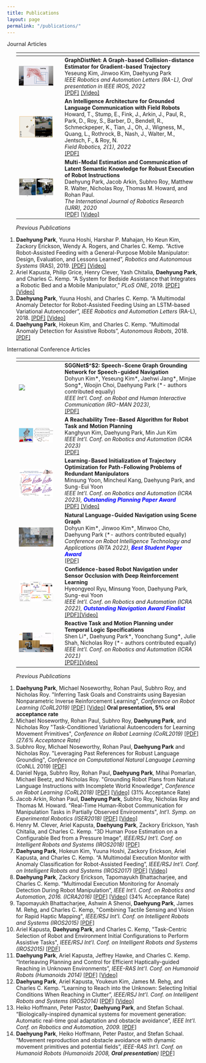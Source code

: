 ```yaml
---
title: Publications
layout: page
permalink: "/publications/"
---
```


<!--
If you want to change the style of the table, please look at the publication tag in _sass/_layout.scss.
-->

<!---------------- Publications --------------------->


<!------------------- Journal Articles --------------------->
<div class="publication">
<div class="pub-title"> Journal Articles </div>




<ol> 
<table>
<colgroup>
<col width="25%" />
<col width="75%" />
</colgroup>
<thead>
<tr>
<th colspan="2"></th>
</tr>
</thead>
<tbody>
<tr>
<td>
    <a href="/assets/research/2022_RAL_Graphdistnet.gif" data-lightbox="" >
      <img style="width: 85%" src="/assets/research/2022_RAL_Graphdistnet.gif">
      </a>
</td>
<td>
    <b>GraphDistNet: A Graph-based Collision-distance Estimator for Gradient-based Trajectory</b><br>
    Yeseung Kim, Jinwoo Kim, Daehyung Park<br>
    <i>IEEE Robotics and Automation Letters (RA-L), Oral presentation in IEEE IROS, 2022</i> <br>
    <!-- A graph neural networks (GNN) based collision distance estimator comprised of the message passing and attention mechanism for trajectory optimization. Our method shows high accuracy in complex scenes by using geometric features and calculates massive data fast by the parallelism of GPU.<br> -->
    <a href="https://drive.google.com/file/d/1JaM-k-oghrX0e7-N_Gru2O_wY-8CoRfr/view?usp=sharing" target="_blank">[PDF]</a> <a href="https://youtu.be/QIBt6AR9KmI" target="_blank">[Video]</a>
</td>
</tr>
<tr>
<td>
    <a href="/assets/research/2022_FR_IAGLC.png" data-lightbox="" >
      <img style="width: 85%" src="/assets/research/2022_FR_IAGLC.png">
      </a>
</td>
<td>
    <b>An Intelligence Architecture for Grounded Language Communication with Field Robots</b><br>
    Howard, T., Stump, E., Fink, J., Arkin, J., Paul, R., Park, D., Roy, S., Barber, D., Bendell, R., Schmeckpeper, K., Tian, J., Oh, J., Wigness, M., Quang, L., Rothrock, B., Nash, J., Walter, M., Jentsch, F., & Roy, N.<br>
    <i>Field Robotics, 2(1), 2022</i> <br>
    <a href=" http://fieldrobotics.net/Field_Robotics/Volume_2_files/Vol2_17.pdf" target="_blank">[PDF]</a><br>
</td>
</tr>
<tr>
<td>
    <a href="/assets/research/2020_IJRR_MM.jpeg" data-lightbox="" >
      <img style="width: 85%" src="/assets/research/2020_IJRR_MM.jpeg">
      </a>
</td>
<td>
    <b>Multi-Modal Estimation and Communication of Latent Semantic Knowledge for Robust Execution of Robot Instructions</b><br>
    Daehyung Park, Jacob Arkin, Subhro Roy, Matthew R. Walter, Nicholas Roy, Thomas M. Howard, and Rohan Paul.<br>
    <i>The International Journal of Robotics Research (IJRR), 2020</i> <br>
    <a href="https://journals.sagepub.com/eprint/PSW4Z5AXF4AYTSXRN7AI/full" target="_blank">[PDF]</a> <a href="https://www.youtube.com/watch?v=BfCeYsTvaOw&amp;feature=youtu.be" target="_blank">[Video]</a><br>
</td>
</tr>
</tbody>
</table>

<i>Previous Publications</i>

<div class="pub-item"><li>
<b>Daehyung Park</b>, Yuuna Hoshi, Harshar P. Mahajan, Ho Keun Kim, Zackory Erickson, Wendy A. Rogers, and Charles C. Kemp. “Active Robot-Assisted Feeding with a General-Purpose Mobile Manipulator: Design, Evaluation, and Lessons Learned”, <i>Robotics and Autonomous Systems</i> (RAS), 2019. <a href="https://www.sciencedirect.com/science/article/abs/pii/S0921889018307061" target="_blank">[PDF]</a> <a href="https://www.youtube.com/watch?v=I5gqtk6Cln8" target="_blank">[Video]</a>
</li></div>

<div class="pub-item"><li>
Ariel Kapusta, Philip Grice, Henry Clever, Yash Chitalia, <b>Daehyung Park</b>, and Charles C. Kemp. “A System for Bedside Assistance that Integrates a Robotic Bed and a Mobile Manipulator,” <i>PLoS ONE</i>, 2019. <a href="https://journals.plos.org/plosone/article?id=10.1371/journal.pone.0221854" target="_blank">[PDF]</a> <a href="https://ndownloader.figshare.com/files/18019598" target="_blank">[Video]</a>
</li></div>

<div class="pub-item"><li>
<b>Daehyung Park</b>, Yuuna Hoshi, and Charles C. Kemp. “A Multimodal Anomaly Detector for Robot-Assisted Feeding Using an LSTM-based Variational Autoencoder”, <i>IEEE Robotics and Automation Letters</i> (RA-L), 2018. <a href="http://ieeexplore.ieee.org/document/8279425/" target="_blank">[PDF]</a> <a href="https://youtu.be/ZMAGEQx5Uy8" target="_blank">[Video]</a>
</li></div>

<div class="pub-item"><li>
<b> Daehyung Park</b>, Hokeun Kim, and Charles C. Kemp. “Multimodal Anomaly Detection for Assistive Robots”, <i>Autonomous Robots</i>, 2018. <a href="https://link.springer.com/article/10.1007/s10514-018-9733-6" target="_blank">[PDF]</a>
</li></div>

</ol>

</div>

<!-- <p align="left" style="text-align:left"><span style="font-family:times new roman,serif"><font size="3"><i><br />
</i></font></span></p>
<p align="left" style="text-align:left"><a href="https://youtu.be/gLcPZQnDmkk" target="_blank"></a></p> -->


<!------------------- International Conference Articles --------------------->
<div class="publication">
<div class="pub-title"> International Conference Articles </div>



<ol>
<table>
<colgroup>
<col width="25%" />
<col width="75%" />
</colgroup>
<thead>
<tr>
<th colspan="2"></th>
</tr>
</thead>
<tbody>
<tr>
<td>
    <a href="/assets/research/2023_roman_demo.gif" data-lightbox="" >
      <img style="width: 85%" src="/assets/research/2023_roman_demo.gif">
      </a>
</td>
<td>
    <b>SGGNet$^$2: Speech-Scene Graph Grounding Network for Speech-guided Navigation</b><br>
    Dohyun Kim*, Yeseung Kim*, Jaehwi Jang*, Minjae Song*, Woojin Choi, Daehyung Park (*- authors contributed equally)<br>
    <i>IEEE Int'l. Conf. on Robot and Human Interactive Communication (RO-MAN 2023), </i><br>
    <a href="https://drive.google.com/file/d/1LMA34XNXyEpW6uJBIgyIq8xkbeJQ4onr/view?usp=share_link" target="_blank">[PDF]</a>
</td>
</tr>
<tr>
<td>
    <a href="/assets/research/2023_ICRA_MMMP.JPG" data-lightbox="" >
      <img style="width: 85%" src="/assets/research/2023_ICRA_MMMP.JPG">
      </a>
</td>
<td>
    <b>A Reachability Tree-Based Algorithm for Robot Task and Motion Planning</b><br>
    Kanghyun Kim, Daehyung Park, Min Jun Kim<br>
    <i>IEEE Int'l. Conf. on Robotics and Automation (ICRA 2023)</i><br>
    <a href="https://arxiv.org/abs/2303.03825" target="_blank">[PDF]</a>
    <br>
</td>
</tr>
<tr>
<td>
    <a href="/assets/research/2023_ICRA_RLITG.png" data-lightbox="" >
      <img style="width: 85%" src="/assets/research/2023_ICRA_RLITG.png">
      </a>
</td>
<td>
    <b>Learning-Based Initialization of Trajectory Optimization for Path-Following Problems of Redundant Manipulators</b><br>
    Minsung Yoon, Mincheul Kang, Daehyung Park, and Sung-Eui Yoon<br>
    <i>IEEE Int'l. Conf. on Robotics and Automation (ICRA 2023), <b style="color:blue;">Outstanding Planning Paper Award</b></i><br>
    <a href="http://sgvr.kaist.ac.kr/~msyoon/papers/ICRA23_RLITG/ICRA23_RLITG_vCR.pdf" target="_blank">[PDF]</a>
    <a href="http://sgvr.kaist.ac.kr/~msyoon/papers/ICRA23_RLITG/video_6m.mp4?mute=1" target="_blank">[Video]</a>
    <br>
</td>
</tr>
<tr>
<td>
    <a href="/assets/research/2022_RiTA_Navigation.gif" data-lightbox="" >
      <img style="width: 85%" src="/assets/research/2022_RiTA_Navigation.gif">
      </a>
</td>
<td>
    <b>Natural Language-Guided Navigation using Scene Graph</b><br>
    Dohyun Kim*, Jinwoo Kim*, Minwoo Cho, Daehyung Park (*- authors contributed equally)<br>
    <i>Conference on Robot Intelligence Technology and Applications (RiTA 2022), <b style="color:blue;">Best Student Paper Award</b></i><br>
    <!-- A natural language-guided robotic navigation framework that can effectively ground natural-language commands in large space. Our framework consists of three modules: a scene-graph generator, a grounding network, and a semantic navigation sys-tem. The scene-graph generator incrementally stores the semantic information of object instances, properties, and relationships. Then, the proposed scene graph-based grounding network (SGGNet) predicts the desired goal robustly by associating instances in a scene graph with a user command.<br> -->
    <a href="https://drive.google.com/file/d/1VNGmirCewK2aaGJvAtiUq8iXOzGnGNeY/view?usp=share_link" target="_blank">[PDF]</a> <br>
</td>
</tr>
<tr>
<td>
    <a href="/assets/research/confidence-based_navigation.png" data-lightbox="" >
      <img style="width: 85%" src="/assets/research/confidence-based_navigation.png">
      </a>
</td>
<td>
    <b>Confidence-based Robot Navigation under Sensor Occlusion with Deep Reinforcement Learning</b><br>
    Hyeongyeol Ryu, Minsung Yoon, Daehyung Park, Sung-eui Yoon<br>
    <i>IEEE Int'l. Conf. on Robotics and Automation (ICRA 2022), <b style="color:blue;">Outstanding Navigation Award Finalist</b></i><br>
    <!-- A confidence-based navigation method that encourages the robot to explore the uncertain region around the robot maximizing its local confidence. To effectively extract features from the variable size of sensor occlusions, we adopt a point-cloud based representation network. Our method returns a resilient navigation policy via deep reinforcement learning, autonomously avoiding collisions under sensor occlusions while reaching a goal.<br> -->
    <a href="http://sglab.kaist.ac.kr/CBN-DRL/paper.pdf" target="_blank">[PDF]</a><a href="http://sglab.kaist.ac.kr/CBN-DRL/" target="_blank">[Video]</a> <br>
</td>
</tr>
<tr>
<td>
    <a href="/assets/research/2021_RAL_LTL_BT.gif" data-lightbox="" >
      <img style="width: 85%" src="/assets/research/2021_RAL_LTL_BT.gif">
      </a>
</td>
<td>
    <b>Reactive Task and Motion Planning under Temporal Logic Specifications</b><br>
    Shen Li*, Daehyung Park*, Yoonchang Sung*, Julie Shah, Nicholas Roy  (*- authors contributed equally)<br>
    <i>IEEE Int'l. Conf. on Robotics and Automation (ICRA 2021)</i><br>
    <!-- A task-and-motion planning (TAMP) algorithm robust against a human operator’s cooperative or adversarial interventions.  We introduce a dynamically reconfigurable planning methodology with behavior tree-based control strategies toward reactive TAMP, which takes the advantage of previous plans and incremental graph search during temporal logic-based reactive synthesis. Our algorithm also shows efficient recovery functionalities that minimize the number of replanning steps.<br> -->
    <a href="https://drive.google.com/file/d/1cxN0KfKHJLfFXi0iLjhNREyjkqn46viG/view?usp=sharing" target="_blank">[PDF]</a><a href="https://www.youtube.com/watch?v=lPpMVfBzZH0&t=4s" target="_blank">[Video]</a> <br>
</td>
</tr>
</tbody>
</table>

<i>Previous Publications</i>

<div class="pub-item"><li>
<b>Daehyung Park</b>, Michael Noseworthy, Rohan Paul, Subhro Roy, and Nicholas Roy. "Inferring Task Goals and Constraints using Bayesian Nonparametric Inverse Reinforcement Learning", <i>Conference on Robot Learning (CoRL2019) </i> <a href="https://drive.google.com/open?id=1bswpgVJDXp_9vh55_Gz1cAbylhhjQqhS" target="_blank">[PDF]</a> <a href="https://youtu.be/HgaqH4PWcTI" target="_blank">[Video]</a> <b>Oral presentation, 5% oral acceptance rate</b>
</li></div>

<div class="pub-item"><li>
Michael Noseworthy, Rohan Paul, Subhro Roy, <b>Daehyung Park</b>, and Nicholas Roy "Task-Conditioned Variational Autoencoders for Learning Movement Primitives", <i>Conference on Robot Learning (CoRL2019) </i> <a href="https://drive.google.com/open?id=1HckF-IYaj3zbe2CTSL30VKuHluAtsBBl" target="_blank">[PDF]</a> <i>(27.6% Acceptance Rate)</i>
</li></div>

<div class="pub-item"><li>
Subhro Roy, Michael Noseworthy, Rohan Paul, <b>Daehyung Park</b> and Nicholas Roy. "Leveraging Past References for Robust Language Grounding", <i>Conference on Computational Natural Language Learning</i> (CoNLL 2019) <a href="https://www.aclweb.org/anthology/K19-1040/" target="_blank">[PDF]</a>
</li></div>

<div class="pub-item"><li>
Daniel Nyga, Subhro Roy, Rohan Paul, <b>Daehyung Park</b>, Mihai Pomarlan, Michael Beetz, and Nicholas Roy. "Grounding Robot Plans from Natural Language Instructions with Incomplete World Knowledge", <i>Conference on Robot Learning (CoRL2018)</i> <a href="http://proceedings.mlr.press/v87/nyga18a/nyga18a.pdf" target="_blank">[PDF]</a> <a href="https://youtu.be/uWv-l7XMoB8" target="_blank">[Video]</a> (31% Acceptance Rate)
</li></div>

<div class="pub-item"><li>
Jacob Arkin, Rohan Paul, <b>Daehyung Park</b>, Subhro Roy, Nicholas Roy and Thomas M. Howard. "Real-Time Human-Robot Communication for Manipulation Tasks in Partially Observed Environments", <i>Int'l. Symp. on Experimental Robotics (ISER2018)</i> <a href="https://link.springer.com/chapter/10.1007/978-3-030-33950-0_39" target="_blank">[PDF]</a> <a href="https://youtu.be/JTVJkJavU6g" target="_blank">[Video]</a>
</li></div>

<div class="pub-item"><li>
Henry M. Clever, Ariel Kapusta, <b>Daehyung Park</b>, Zackory Erickson, Yash Chitalia, and Charles C. Kemp. “3D Human Pose Estimation on a Configurable Bed from a Pressure Image”, <i>IEEE/RSJ Int'l. Conf. on Intelligent Robots and Systems (IROS2018)</i> <a href="https://arxiv.org/abs/1804.07873" target="_blank">[PDF]</a>
</li></div>

<div class="pub-item"><li>
<b>Daehyung Park</b>, Hokeun Kim, Yuuna Hoshi, Zackory Erickson, Ariel Kapusta, and Charles C. Kemp. “A Multimodal Execution Monitor with Anomaly Classification for Robot-Assisted Feeding”, <i>IEEE/RSJ Int'l. Conf. on Intelligent Robots and Systems (IROS2017)</i> <a href="https://ieeexplore.ieee.org/abstract/document/8206437" target="_blank">[PDF]</a> <a href="https://youtu.be/KQlVSz3URnA" target="_blank">[Video]</a>
</li></div>

<div class="pub-item"><li>
<b> Daehyung Park</b>, Zackory Erickson, Tapomayukh Bhattacharjee, and Charles C. Kemp. “Multimodal Execution Monitoring for Anomaly Detection During Robot Manipulation”, <i>IEEE Int'l. Conf. on Robotics and Automation, 2016. (ICRA2016)</i> <a href="https://ieeexplore.ieee.org/document/7487160" target="_blank">[PDF]</a> <a href="https://youtu.be/gLcPZQnDmkk" target="_blank">[Video]</a> (34% Acceptance Rate)
</li></div>

<div class="pub-item"><li>
Tapomayukh Bhattacharjee, Ashwin A Shenoi, <b>Daehyung Park</b>, James M. Rehg, and Charles C. Kemp, "Combining Tactile Sensing and Vision for Rapid Haptic Mapping", <i>IEEE/RSJ Int'l. Conf. on Intelligent Robots and Systems (IROS2015)</i> <a href="https://ieeexplore.ieee.org/document/7353522" target="_blank">[PDF]</a>
</li></div>

<div class="pub-item"><li>
Ariel Kapusta, <b>Daehyung Park</b>, and Charles C. Kemp, "Task-Centric Selection of Robot and Environment Initial Configurations to Perform Assistive Tasks", <i>IEEE/RSJ Int'l. Conf. on Intelligent Robots and Systems (IROS2015)</i> <a href="https://ieeexplore.ieee.org/document/7353563" target="_blank">[PDF]</a>
</li></div>

<div class="pub-item"><li>
<b>Daehyung Park</b>, Ariel Kapusta, Jeffrey Hawke, and Charles C. Kemp. “Interleaving Planning and Control for Efficient Haptically-guided Reaching in Unknown Environments”, <i>IEEE-RAS Int'l. Conf. on Humanoid Robots (Humanoids 2014)</i> <a href="https://ieeexplore.ieee.org/document/7041456" target="_blank">[PDF]</a> <a href="https://youtu.be/WHHv3womkYs" target="_blank">[Video]</a>
</li></div>

<div class="pub-item"><li>
<b>Daehyung Park</b>, Ariel Kapusta, Youkeun Kim, James M. Rehg, and Charles C. Kemp. “Learning to Reach into the Unknown: Selecting Initial Conditions When Reaching in Clutter”, <i>IEEE/RSJ Int'l. Conf. on Intelligent Robots and Systems (IROS2014)</i> <a href="https://ieeexplore.ieee.org/document/6942625" target="_blank">[PDF]</a> <a href="https://youtu.be/Gjy-MDEbZUU" target="_blank">[Video]</a>
</li></div>

<div class="pub-item"><li>
Heiko Hoffmann, Peter Pastor, <b>Daehyung Park</b>, and Stefan Schaal. “Biologically-inspired dynamical systems for movement generation: Automatic real-time goal adaptation and obstacle avoidance”, <i>IEEE Int'l. Conf. on Robotics and Automation, 2009. </i> <a href="https://ieeexplore.ieee.org/document/5152423">[PDF]</a>
</li></div>

<div class="pub-item"><li>
<b> Daehyung Park</b>, Heiko Hoffmann, Peter Pastor, and Stefan Schaal. “Movement reproduction and obstacle avoidance with dynamic movement primitives and potential fields”, <i>IEEE-RAS Int'l. Conf. on Humanoid Robots (Humanoids 2008, <b>Oral presentation</b>)</i> <a href="https://ieeexplore.ieee.org/document/4755937">[PDF]</a>
</li></div>

</ol>

</div>


<!------------------- Workshop papers, Abstracts, and Posters --------------------->
<!-- 
<div class="publication">
<div class="pub-title"> Workshop papers, Abstracts, and Posters </div>

<ol>

<div class="pub-item"><li>
<b>Daehyung Park</b>, Michael Noseworthy, Rohan Paul, Subhro Roy, and Nicholas Roy, "Joint Goal and Constraint Inference using Bayesian Nonparametric Inverse Reinforcement Learning," <i>The 4th Multidisciplinary Conf. on Reinforcement Learning and Decision Making</i>, 2019
</li></div>

<div class="pub-item"><li>
<b>Daehyung Park</b>, Yuuna Hoshi, Harshal P. Mahajan, Wendy Rogers, and Charles C. Kemp, "Active Feeding System using a General-purpose Manipulator," <i>Int'l. Symp. on Medical Robotics (ISMR)</i>, 2018 <a href="https://arxiv.org/abs/1904.03568#:~:text=The%20meal%2Dassistance%20system%20uses,head%20movement%20by%20the%20user." target="_blank">[PDF]</a>
</li></div>

<div class="pub-item"><li>
<b>Daehyung Park</b> and Charles C. Kemp, "Multimodal Execution Monitoring for Robot-Assisted Feeding,"<i>TechSAge State of the Science Conference</i>, 2017
</li></div>

<div class="pub-item"><li>
Ariel Kapusta, Yash Chitalia, <b>Daehyung Park</b>, and Charles C. Kemp. "Collaboration Between a Robotic Bed and a Mobile Manipulator May Improve Physical Assistance for People with Disabilities," <i>IEEE ROMAN workshop on </i><i><a href="http://www.cogrobotics.unina.it">Behavior, Adaptation and Learning for Assistive Robotics"</a> (BAILAR)</i>, 2016 <a href="http://pwp.gatech.edu/hrl/wp-content/uploads/sites/231/2016/07/collaboration-robotic-bed.pdf">[PDF]</a>
</li></div>

<div class="pub-item"><li>
<b>Daehyung Park</b>, Youkeun Kim, Zackory Erickson, and Charles C. Kemp. “Towards Assistive Feeding with a General-Purpose Mobile Manipulator”, <i>ICRA workshop on</i> <i>Human-Robot Interfaces for Enhanced Physical Interactions</i>, 2016 <a href="https://arxiv.org/abs/1605.07996" target="_blank">[PDF]</a>
</li></div>

<div class="pub-item"><li>
T. Bhattacharjee*, P. M. Grice*, A. Kapusta*, M. D. Killpack*, <b>D. Park</b>*, and C. C. Kemp. “A Robotic System for Reaching in Dense Clutter that Integrates Model Predictive Control, Learning, Haptic Mapping, and Planning”, <i>IROS workshop on Robots In Clutter</i>, 2014 (*- <b>authors contributed equally</b>) <a href="https://smartech.gatech.edu/handle/1853/53336" target="_blank">[PDF]</a> <a href="https://youtu.be/NhZBGYrMRPw" target="_blank">[Video]</a>
</li></div>

<div class="pub-item"><li>
<b>Daehyung Park</b>, Heiko Hoffmann, and Stefan Schaal. “Combining dynamic movement primitives and potential fields for online obstacle avoidance”, <i>Adaptive Motion of Animals and Machines (AMAM08), 2008</i> <a href="http://heikohoffmann.de/documents/daedmp.pdf">[PDF]</a>
</li></div>

</ol>

</div> -->

<!------------------- Patents --------------------->
<!-- <div class="publication">
<div class="pub-title"> Patents </div>

<ol> 

<div class="pub-item"><li>
<b>D. Park</b>, K. Lee, C. An, and Y. Hong. “Teaching and playback method based on control of redundancy resolution for robot and computer-readable medium controlling the same.” US Patent 12 923 650, Apr. 21, 2011. <a href="https://scienceon.kisti.re.kr/srch/selectPORSrchPatent.do?cn=USP2013108560122&dbt=USPA" target="_blank">[PDF]</a>
</li></div>

<div class="pub-item"><li>
K. Lee, Y. Hong, C. An, and <b>D. Park</b>. “Motor control apparatus and motor control method thereof.” US Patent 13 009 961, Jan. 20, 2011. <a href="https://scienceon.kisti.re.kr/srch/selectPORSrchPatent.do?cn=USP2008087408315">[PDF]</a>
</li></div>

<div class="pub-item"><li>
K. Lee, Y. Hong, C. An, and D. Park. “모터 제어장치 및 모터 제어 방법(MOTOR CONTROL APPARATUS AND CONTROL METHOD THE SAME),” KR Patent App. 1,020,100,006,682, Aug. 2, 2011
</li></div>

<div class="pub-item"><li>
D. Park, K. Lee, C. An, and Y. Hong. “여유자유도 제어를 이용한 로봇의 교시 및 재현 방법 (TEACHING AND PLAYBACK METHOD USING REDUNDANCY RESOLUTION CONTROL FOR MANIPULATOR),” KR Patent App. 1,020,090,099,003, Apr. 22, 2011
</li></div>

</ol>

</div>  -->
